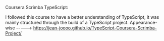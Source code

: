 Coursera Scrimba TypeScript:

I followed this course to have a better understanding of TypeScript, it was mainly structured through the build of a TypeScript project. Appearance-wise -----> https://jean-joooo.github.io/TypeScript-Coursera-Scrimba-Project/

